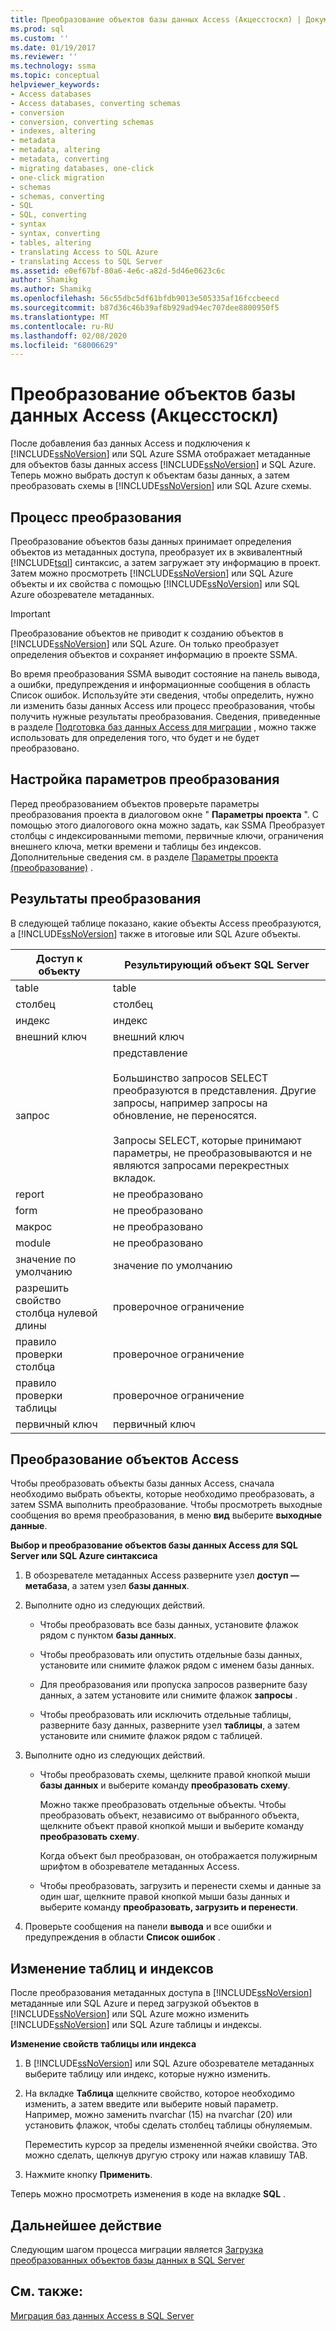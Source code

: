 ```yaml
---
title: Преобразование объектов базы данных Access (Акцесстоскл) | Документация Майкрософт
ms.prod: sql
ms.custom: ''
ms.date: 01/19/2017
ms.reviewer: ''
ms.technology: ssma
ms.topic: conceptual
helpviewer_keywords:
- Access databases
- Access databases, converting schemas
- conversion
- conversion, converting schemas
- indexes, altering
- metadata
- metadata, altering
- metadata, converting
- migrating databases, one-click
- one-click migration
- schemas
- schemas, converting
- SQL
- SQL, converting
- syntax
- syntax, converting
- tables, altering
- translating Access to SQL Azure
- translating Access to SQL Server
ms.assetid: e0ef67bf-80a6-4e6c-a82d-5d46e0623c6c
author: Shamikg
ms.author: Shamikg
ms.openlocfilehash: 56c55dbc5df61bfdb9013e505335af16fccbeecd
ms.sourcegitcommit: b87d36c46b39af8b929ad94ec707dee8800950f5
ms.translationtype: MT
ms.contentlocale: ru-RU
ms.lasthandoff: 02/08/2020
ms.locfileid: "68006629"
---
```

# <a name="converting-access-database-objects-accesstosql"></a>Преобразование объектов базы данных Access (Акцесстоскл)
После добавления баз данных Access и подключения к [!INCLUDE[ssNoVersion](../../includes/ssnoversion-md.md)] или SQL Azure SSMA отображает метаданные для объектов базы данных access [!INCLUDE[ssNoVersion](../../includes/ssnoversion-md.md)] и SQL Azure. Теперь можно выбрать доступ к объектам базы данных, а затем преобразовать схемы в [!INCLUDE[ssNoVersion](../../includes/ssnoversion-md.md)] или SQL Azure схемы.  
  
## <a name="the-conversion-process"></a>Процесс преобразования  
Преобразование объектов базы данных принимает определения объектов из метаданных доступа, преобразует их в эквивалентный [!INCLUDE[tsql](../../includes/tsql-md.md)] синтаксис, а затем загружает эту информацию в проект. Затем можно просмотреть [!INCLUDE[ssNoVersion](../../includes/ssnoversion-md.md)] или SQL Azure объекты и их свойства с помощью [!INCLUDE[ssNoVersion](../../includes/ssnoversion-md.md)] или SQL Azure обозревателе метаданных.  
  
> [!IMPORTANT]  
> Преобразование объектов не приводит к созданию объектов в [!INCLUDE[ssNoVersion](../../includes/ssnoversion-md.md)] или SQL Azure. Он только преобразует определения объектов и сохраняет информацию в проекте SSMA.  
  
Во время преобразования SSMA выводит состояние на панель вывода, а ошибки, предупреждения и информационные сообщения в область Список ошибок. Используйте эти сведения, чтобы определить, нужно ли изменить базы данных Access или процесс преобразования, чтобы получить нужные результаты преобразования. Сведения, приведенные в разделе [Подготовка баз данных Access для миграции](preparing-access-databases-for-migration-accesstosql.md) , можно также использовать для определения того, что будет и не будет преобразовано.  
  
## <a name="setting-conversion-options"></a>Настройка параметров преобразования  
Перед преобразованием объектов проверьте параметры преобразования проекта в диалоговом окне " **Параметры проекта** ". С помощью этого диалогового окна можно задать, как SSMA Преобразует столбцы с индексированными memoми, первичные ключи, ограничения внешнего ключа, метки времени и таблицы без индексов. Дополнительные сведения см. в разделе [Параметры проекта (преобразование)](https://msdn.microsoft.com/bcebc635-c638-4ddb-924c-b9ccfef86388) .  
  
## <a name="conversion-results"></a>Результаты преобразования  
В следующей таблице показано, какие объекты Access преобразуются, а [!INCLUDE[ssNoVersion](../../includes/ssnoversion-md.md)] также в итоговые или SQL Azure объекты.  
  
|Доступ к объекту|Результирующий объект SQL Server|  
|-----------------|-------------------------------|  
|table|table|  
|столбец|столбец|  
|индекс|индекс|  
|внешний ключ|внешний ключ|  
|запрос|представление<br /><br />Большинство запросов SELECT преобразуются в представления. Другие запросы, например запросы на обновление, не переносятся.<br /><br />Запросы SELECT, которые принимают параметры, не преобразовываются и не являются запросами перекрестных вкладок.|  
|report|не преобразовано|  
|form|не преобразовано|  
|макрос|не преобразовано|  
|module|не преобразовано|  
|значение по умолчанию|значение по умолчанию|  
|разрешить свойство столбца нулевой длины|проверочное ограничение|  
|правило проверки столбца|проверочное ограничение|  
|правило проверки таблицы|проверочное ограничение|  
|первичный ключ|первичный ключ|  
  
## <a name="converting-access-objects"></a>Преобразование объектов Access  
Чтобы преобразовать объекты базы данных Access, сначала необходимо выбрать объекты, которые необходимо преобразовать, а затем SSMA выполнить преобразование. Чтобы просмотреть выходные сообщения во время преобразования, в меню **вид** выберите **выходные данные**.  
  
**Выбор и преобразование объектов базы данных Access для SQL Server или SQL Azure синтаксиса**  
  
1.  В обозревателе метаданных Access разверните узел **доступ — метабаза**, а затем узел **базы данных**.  
  
2.  Выполните одно из следующих действий.  
  
    -   Чтобы преобразовать все базы данных, установите флажок рядом с пунктом **базы данных**.  
  
    -   Чтобы преобразовать или опустить отдельные базы данных, установите или снимите флажок рядом с именем базы данных.  
  
    -   Для преобразования или пропуска запросов разверните базу данных, а затем установите или снимите флажок **запросы** .  
  
    -   Чтобы преобразовать или исключить отдельные таблицы, разверните базу данных, разверните узел **таблицы**, а затем установите или снимите флажок рядом с таблицей.  
  
3.  Выполните одно из следующих действий.  
  
    -   Чтобы преобразовать схемы, щелкните правой кнопкой мыши **базы данных** и выберите команду **преобразовать схему**.  
  
        Можно также преобразовать отдельные объекты. Чтобы преобразовать объект, независимо от выбранного объекта, щелкните объект правой кнопкой мыши и выберите команду **преобразовать схему**.  
  
        Когда объект был преобразован, он отображается полужирным шрифтом в обозревателе метаданных Access.  
  
    -   Чтобы преобразовать, загрузить и перенести схемы и данные за один шаг, щелкните правой кнопкой мыши базы данных и выберите команду **преобразовать, загрузить и перенести**.  
  
4.  Проверьте сообщения на панели **вывода** и все ошибки и предупреждения в области **Список ошибок** .  
  
## <a name="altering-tables-and-indexes"></a>Изменение таблиц и индексов  
После преобразования метаданных доступа в [!INCLUDE[ssNoVersion](../../includes/ssnoversion-md.md)] метаданные или SQL Azure и перед загрузкой объектов в [!INCLUDE[ssNoVersion](../../includes/ssnoversion-md.md)] или SQL Azure можно изменить [!INCLUDE[ssNoVersion](../../includes/ssnoversion-md.md)] или SQL Azure таблицы и индексы.  
  
**Изменение свойств таблицы или индекса**  
  
1.  В [!INCLUDE[ssNoVersion](../../includes/ssnoversion-md.md)] или SQL Azure обозревателе метаданных выберите таблицу или индекс, которые нужно изменить.  
  
2.  На вкладке **Таблица** щелкните свойство, которое необходимо изменить, а затем введите или выберите новый параметр. Например, можно заменить nvarchar (15) на nvarchar (20) или установить флажок, чтобы сделать столбец таблицы обнуляемым.  
  
    Переместить курсор за пределы измененной ячейки свойства. Это можно сделать, щелкнув другую строку или нажав клавишу TAB.  
  
3.  Нажмите кнопку **Применить**.  
  
Теперь можно просмотреть изменения в коде на вкладке **SQL** .  
  
## <a name="next-step"></a>Дальнейшее действие  
Следующим шагом процесса миграции является [Загрузка преобразованных объектов базы данных в SQL Server](loading-converted-database-objects-into-sql-server-accesstosql.md)  
  
## <a name="see-also"></a>См. также:  
[Миграция баз данных Access в SQL Server](migrating-access-databases-to-sql-server-azure-sql-db-accesstosql.md)  
  

